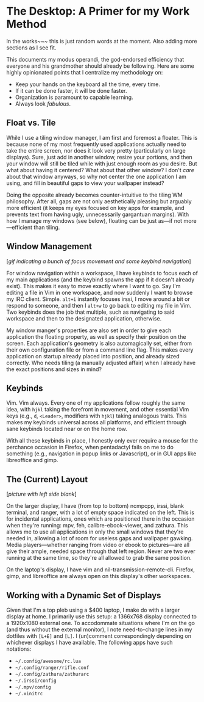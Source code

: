 # The Desktop: A Primer for my Work Method

In the works~~~ this is just random words at the moment. Also adding more sections as I see fit.

This documents my modus operandi, the god-endorsed efficiency that everyone and his grandmother should already be following. Here are some highly opinionated points that I centralize my methodology on:

* Keep your hands on the keyboard all the time, every time.
* If it can be done faster, it will be done faster.
* Organization is paramount to capable learning.
* Always look *fabulous*.

## Float vs. Tile

While I use a tiling window manager, I am first and foremost a floater. This is because none of my most frequently used applications actually need to take the entire screen, nor does it look very pretty (particularly on large displays). Sure, just add in another window, resize your portions, and then your window will still be tiled while with just enough room as you desire. But what about having it centered? What about that other window? I don't *care* about that window anyways, so why not center the one application I am using, and fill in beautiful gaps to view your wallpaper instead?

Doing the opposite already becomes counter-intuitive to the tiling WM philosophy. After all, gaps are not only aesthetically pleasing but arguably more efficient (it keeps my eyes focused on key apps for example, and prevents text from having ugly, unnecessarily gargantuan margins). With how I manage my windows (see below), floating can be just as—if not more—efficient than tiling.

## Window Management

[*gif indicating a bunch of focus movement and some keybind navigation*]

For window navigation within  a workspace, I have keybinds to focus each of my main applications (and the keybind spawns the app if it doesn't already exist). This makes it easy to move exactly where I want to go. Say I'm editing a file in Vim in one workspace, and now suddenly I want to browse my IRC client. Simple. `alt+i` instantly focuses irssi, I move around a bit or respond to someone, and then I `alt+w` to go back to editing my file in Vim. Two keybinds does the job that multiple, such as navigating to said workspace and then to the designated application, otherwise.

My window manger's properties are also set in order to give each application the floating property, as well as specify their position on the screen. Each application's geometry is also automagically set, either from their own configuration file or from a command line flag. This makes every application on startup already placed into position, and already sized correctly. Who needs tiling (a manually adjusted affair) when I already have the exact positions and sizes in mind?

## Keybinds

Vim. Vim always. Every one of my applications follow roughly the same idea, with `hjkl` taking the forefront in movement, and other essential Vim keys (e.g., `d`, `<Leader>`, modifiers with `hjkl`) taking analogous traits. This makes my keybinds universal across all platforms, and efficient through sane keybinds located near or on the home row.

With all these keybinds in place, I honestly only ever require a mouse for the perchance occasion in Firefox, when pentadactyl fails on me to do something (e.g., navigation in popup links or Javascript), or in GUI apps like libreoffice and gimp.

## The (Current) Layout

[*picture with left side blank*]

On the larger display, I have (from top to bottom) ncmpcpp, irssi, blank terminal, and ranger, with a lot of empty space indicated on the left. This is for incidental applications, ones which are positioned there in the occasion when they're running: mpv, feh, calibre-ebook-viewer, and zathura. This allows me to use all applications in only the small windows that they're needed in, allowing a lot of room for useless gaps and wallpaper gawking. Media players—whether ranging from video or ebook to pictures—are all give their ample, needed space through that left region. Never are two ever running at the same time, so they're all allowed to grab the same position.

On the laptop's display, I have vim and nil-transmission-remote-cli. Firefox, gimp, and libreoffice are always open on this display's other workspaces.

## Working with a Dynamic Set of Displays

Given that I'm a top pleb using a $400 laptop, I make do with a larger display at home. I primarily use this setup: a 1366x768 display connected to a 1920x1080 external one. To accodommate situations where I'm on the go (and thus without the external monitor), I note need-to-change lines in my dotfiles with `[L+E]` and `[L]`. I (un)comment correspondingly depending on whichever displays I have available. The following apps have such notations:

* `~/.config/awesome/rc.lua`
* `~/.config/ranger/rifle.conf`
* `~/.config/zathura/zathurarc`
* `~/.irssi/config`
* `~/.mpv/config`
* `~/.xinitrc`
